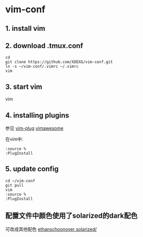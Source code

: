 # vim-conf

## 1. install vim

## 2. download .tmux.conf
```
cd
git clone https://github.com/XDEXG/vim-conf.git
ln -s ~/vim-conf/.vimrc ~/.vimrc
vim

```

## 3. start vim 
vim

## 4. installing plugins
参见
[vim-plug](https://github.com/junegunn/vim-plug)
[vimawesome](https://vimawesome.com/)

在vim中:
```
:source %
:PlugInstall

```

## 5. update config
```
cd ~/vim-conf
git pull
vim
:source %
:PlugInstall
``` 


##  配置文件中颜色使用了solarized的dark配色

可改成其他配色
[ethanschoonover solarized/](https://vimawesome.com/plugin/vim-colors-solarized-ours)



